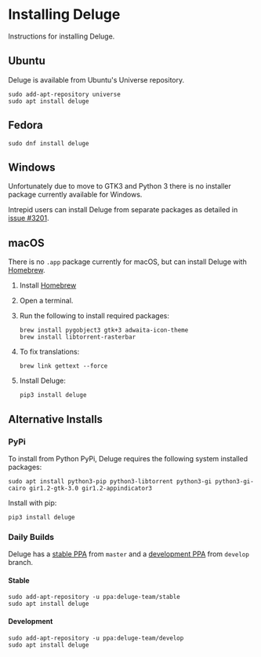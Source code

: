 # Installing Deluge

Instructions for installing Deluge.

## <i class="icon-ubuntu"></i> Ubuntu

Deluge is available from Ubuntu's Universe repository.

```
sudo add-apt-repository universe
sudo apt install deluge
```

## <i class="icon-fedora"></i> Fedora

```
sudo dnf install deluge
```

## <i class="fa fa-windows"></i> Windows

Unfortunately due to move to GTK3 and Python 3 there is no installer package currently
available for Windows.

Intrepid users can install Deluge from separate packages as detailed in [issue #3201].

## <i class="fa fa-apple"></i> macOS

There is no `.app` package currently for macOS, but can install Deluge with [Homebrew].

1.  Install [Homebrew]
2.  Open a terminal.
3.  Run the following to install required packages:

        brew install pygobject3 gtk+3 adwaita-icon-theme
        brew install libtorrent-rasterbar

4.  To fix translations:

        brew link gettext --force

5.  Install Deluge:

        pip3 install deluge

## Alternative Installs

### <i class="icon-python"></i> PyPi

To install from Python PyPi, Deluge requires the following system installed packages:

    sudo apt install python3-pip python3-libtorrent python3-gi python3-gi-cairo gir1.2-gtk-3.0 gir1.2-appindicator3

Install with pip:

    pip3 install deluge

### Daily Builds

Deluge has a [stable PPA] from `master` and a [development PPA] from `develop` branch.

#### Stable

    sudo add-apt-repository -u ppa:deluge-team/stable
    sudo apt install deluge

#### Development

    sudo add-apt-repository -u ppa:deluge-team/develop
    sudo apt install deluge

[development ppa]: https://launchpad.net/~deluge-team/+archive/ubuntu/develop/
[stable ppa]: https://launchpad.net/~deluge-team/+archive/ubuntu/stable/
[homebrew]: https://brew.sh/
[issue #3201]: https://dev.deluge-torrent.org/ticket/3201#comment:9
